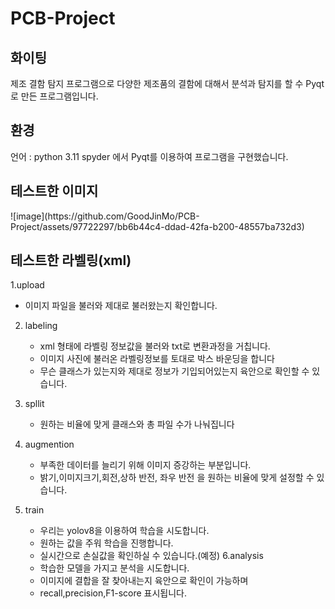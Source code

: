 # PCB-Project
<h2>화이팅</h2>
제조 결함 탐지 프로그램으로 다양한 제조품의 결함에 대해서 분석과 탐지를 할 수 Pyqt로 만든 프로그램입니다.

<h2>환경</h2>
언어 : python 3.11
spyder 에서 Pyqt를 이용하여 프로그램을 구현했습니다.

 <h2>테스트한 이미지</h2>
![image](https://github.com/GoodJinMo/PCB-Project/assets/97722297/bb6b44c4-ddad-42fa-b200-48557ba732d3)




<h2>테스트한 라벨링(xml)</h2>






1.upload 
  -  이미지 파일을 불러와 제대로 불러왔는지 확인합니다.

2. labeling
   - xml 형태에 라벨링 정보값을 불러와 txt로 변환과정을 거칩니다.
   - 이미지 사진에 불러온 라벨링정보를 토대로 박스 바운딩을 합니다
   - 무슨 클래스가 있는지와 제대로 정보가 기입되어있는지 육안으로 확인할 수 있습니다.
3. spllit
   - 원하는 비율에 맞게 클래스와 총 파일 수가 나눠집니다

4. augmention
    - 부족한 데이터를 늘리기 위해 이미지 증강하는 부분입니다.
    - 밝기,이미지크기,회전,상하 반전, 좌우 반전 을 원하는 비율에 맞게 설정할 수 있습니다.
  
5. train
    - 우리는 yolov8을 이용하여 학습을 시도합니다.
    - 원하는 값을 주워 학습을 진행합니다.
    - 실시간으로 손실값을 확인하실 수 있습니다.(예정)
6.analysis
   - 학습한 모델을 가지고 분석을 시도합니다.
   - 이미지에 결합을 잘 찾아내는지 육안으로 확인이 가능하며
   - recall,precision,F1-score 표시됩니다.
   
  
